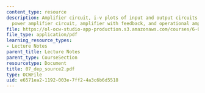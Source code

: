 ```yaml
---
content_type: resource
description: Amplifier circuit, i-v plots of input and output circuits of an amplifier,
  power amplifier circuit, amplifier with feedback, and operational amplifier.
file: https://ol-ocw-studio-app-production.s3.amazonaws.com/courses/6-071j-introduction-to-electronics-signals-and-measurement-spring-2006/e6571ea21192003e7ff24a3c6b6d5518_07_dep_source2.pdf
file_type: application/pdf
learning_resource_types:
- Lecture Notes
parent_title: Lecture Notes
parent_type: CourseSection
resourcetype: Document
title: 07_dep_source2.pdf
type: OCWFile
uid: e6571ea2-1192-003e-7ff2-4a3c6b6d5518
---
```


